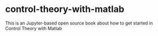 # control-theory-with-matlab
This is an Jupyter-based open source book about how to get started in Control Theory with Matlab
